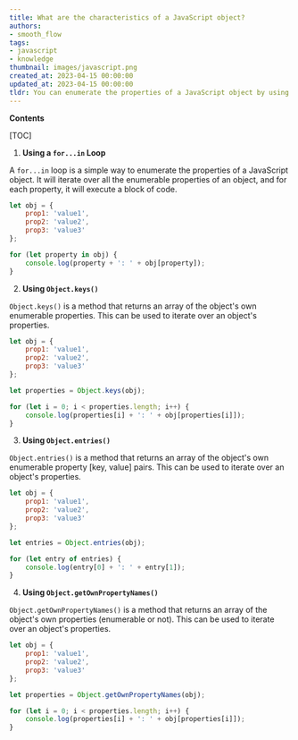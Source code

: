 ```yaml
---
title: What are the characteristics of a JavaScript object?
authors:
- smooth_flow
tags:
- javascript
- knowledge
thumbnail: images/javascript.png
created_at: 2023-04-15 00:00:00
updated_at: 2023-04-15 00:00:00
tldr: You can enumerate the properties of a JavaScript object by using the Object.keys() or Object.entries() methods.
---
```


**Contents**

[TOC]

1. **Using a `for...in` Loop**

A `for...in` loop is a simple way to enumerate the properties of a JavaScript object. It will iterate over all the enumerable properties of an object, and for each property, it will execute a block of code.

```js
let obj = {
    prop1: 'value1',
    prop2: 'value2',
    prop3: 'value3'
};

for (let property in obj) {
    console.log(property + ': ' + obj[property]);
}
```

2. **Using `Object.keys()`**

`Object.keys()` is a method that returns an array of the object's own enumerable properties. This can be used to iterate over an object's properties.

```js
let obj = {
    prop1: 'value1',
    prop2: 'value2',
    prop3: 'value3'
};

let properties = Object.keys(obj);

for (let i = 0; i < properties.length; i++) {
    console.log(properties[i] + ': ' + obj[properties[i]]);
}
```

3. **Using `Object.entries()`**

`Object.entries()` is a method that returns an array of the object's own enumerable property [key, value] pairs. This can be used to iterate over an object's properties.

```js
let obj = {
    prop1: 'value1',
    prop2: 'value2',
    prop3: 'value3'
};

let entries = Object.entries(obj);

for (let entry of entries) {
    console.log(entry[0] + ': ' + entry[1]);
}
```

4. **Using `Object.getOwnPropertyNames()`**

`Object.getOwnPropertyNames()` is a method that returns an array of the object's own properties (enumerable or not). This can be used to iterate over an object's properties.

```js
let obj = {
    prop1: 'value1',
    prop2: 'value2',
    prop3: 'value3'
};

let properties = Object.getOwnPropertyNames(obj);

for (let i = 0; i < properties.length; i++) {
    console.log(properties[i] + ': ' + obj[properties[i]]);
}
```
